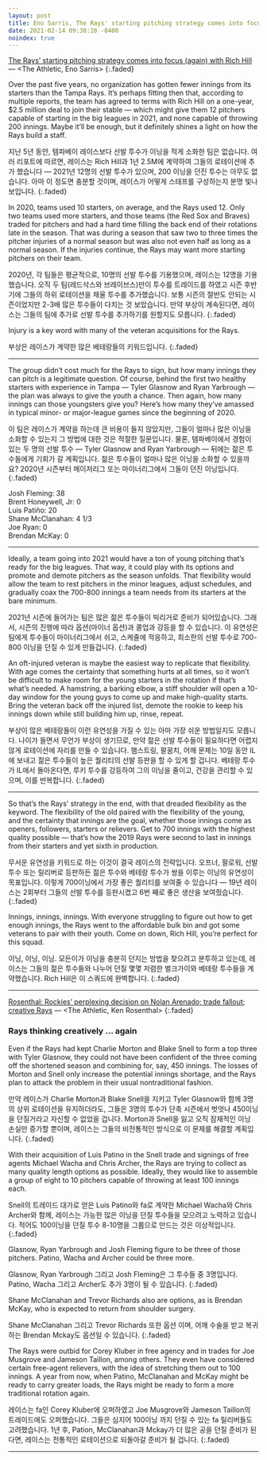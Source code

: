 ```yaml
---
layout: post
title: Eno Sarris, The Rays' starting pitching strategy comes into focus (again) with Rich Hill
date: 2021-02-14 09:30:28 -0400
noindex: true
---
```


[The Rays’ starting pitching strategy comes into focus (again) with Rich Hill](https://theathletic.com/2385260/2021/02/13/rays-starting-pitching-rich-hill/) &mdash; <The Athletic, Eno Sarris>
{:.faded}

Over the past five years, no organization has gotten fewer innings from its starters than the Tampa Rays. It’s perhaps fitting then that, according to multiple reports, the team has agreed to terms with Rich Hill on a one-year, $2.5 million deal to join their stable — which might give them 12 pitchers capable of starting in the big leagues in 2021, and none capable of throwing 200 innings. Maybe it’ll be enough, but it definitely shines a light on how the Rays build a staff.

지난 5년 동안, 템파베이 레이스보다 선발 투수가 이닝을 적게 소화한 팀은 없습니다. 여러 리포트에 따르면, 레이스는 Rich Hill과 1년 2.5M에 계약하여 그들의 로테이션에 추가 했습니다 — 2021년 12명의 선발 투수가 있으며, 200 이닝을 던진 투수는 아무도 없습니다. 아마 이 정도면 충분할 것이며, 레이스가 어떻게 스태프를 구성하는지 분명 빛나 보입니다.
{:.faded}

In 2020, teams used 10 starters, on average, and the Rays used 12. Only two teams used more starters, and those teams (the Red Sox and Braves) traded for pitchers and had a hard time filling the back end of their rotations late in the season. That was during a season that saw two to three times the pitcher injuries of a normal season but was also not even half as long as a normal season. If the injuries continue, the Rays may want more starting pitchers on their team.

2020년, 각 팀들은 평균적으로, 10명의 선발 투수를 기용했으며, 레이스는 12명을 기용했습니다. 오직 두 팀(레드삭스와 브레이브스)만이 투수를 트레이드를 하였고 시즌 후반기에 그들의 하위 로테이션을 채울 투수를 추가했습니다. 보통 시즌의 절반도 안되는 시즌이었지만 2-3배 많은 투수들이 다치는 것 보았습니다. 만약 부상이 계속된다면, 레이스는 그들의 팀에 추가로 선발 투수를 추가하기를 원할지도 모릅니다.
{:.faded}

Injury is a key word with many of the veteran acquisitions for the Rays.

부상은 레이스가 계약한 많은 베테랑들의 키워드입니다.
{:.faded}

---

The group didn’t cost much for the Rays to sign, but how many innings they can pitch is a legitimate question. Of course, behind the first two healthy starters with experience in Tampa — Tyler Glasnow and Ryan Yarbrough — the plan was always to give the youth a chance. Then again, how many innings can those youngsters give you? Here’s how many they’ve amassed in typical minor- or major-league games since the beginning of 2020.

이 팀은 레이스가 계약을 하는데 큰 비용이 들지 않았지만, 그들이 얼마나 많은 이닝을 소화할 수 있는지 그 방법에 대한 것은 적절한 질문입니다. 물론, 템파베이에서 경험이 있는 두 명의 선발 투수 — Tyler Glasnow and Ryan Yarbrough — 뒤에는 젊은 투수들에게 기회가 갈 계획입니다. 젊은 투수들이 얼마나 많은 이닝을 소화할 수 있을까요? 2020년 시즌부터 메이저리그 또는 마이너리그에서 그들이 던진 이닝입니다.
{:.faded}

Josh Fleming: 38   
Brent Honeywell, Jr: 0   
Luis Patiño: 20   
Shane McClanahan: 4 1/3   
Joe Ryan: 0   
Brendan McKay: 0   

---

Ideally, a team going into 2021 would have a ton of young pitching that’s ready for the big leagues. That way, it could play with its options and promote and demote pitchers as the season unfolds. That flexibility would allow the team to rest pitchers in the minor leagues, adjust schedules, and gradually coax the 700-800 innings a team needs from its starters at the bare minimum.

2021년 시즌에 들어가는 팀은 많은 젊은 투수들이 빅리거로 준비가 되어있습니다. 그래서, 시즌의 진행에 따라 옵션(마이너 옵션)과 콜업과 강등을 할 수 있습니다. 이 유연성은 팀에게 투수들이 마이너리그에서 쉬고, 스케줄에 적응하고, 최소한의 선발 투수로 700-800 이닝을 던질 수 있게 만들겁니다.
{:.faded}

An oft-injured veteran is maybe the easiest way to replicate that flexibility. With age comes the certainty that something hurts at all times, so it won’t be difficult to make room for the young starters in the rotation if that’s what’s needed. A hamstring, a barking elbow, a stiff shoulder will open a 10-day window for the young guys to come up and make high-quality starts. Bring the veteran back off the injured list, demote the rookie to keep his innings down while still building him up, rinse, repeat.

부상이 많은 베테랑들이 이런 유연성을 가질 수 있는 아마 가장 쉬운 방법일지도 모릅니다. 나이가 들면서 무언가 부상이 생기므로, 만약 젊은 선발 투수들이 필요하다면 어렵지않게 로테이션에 자리를 만들 수 있습니다. 햄스트링, 팔꿈치, 어깨 문제는 10일 동안 IL에 보내고 젊은 투수들이 높은 퀄리티의 선발 등판을 할 수 있게 할 겁니다. 베테랑 투수가 IL에서 돌아온다면, 루키 투수를 강등하여 그의 이닝을 줄이고, 건강을 관리할 수 있으며, 이를 반복합니다.
{:.faded}

---

So that’s the Rays’ strategy in the end, with that dreaded flexibility as the keyword. The flexibility of the old paired with the flexibility of the young, and the certainty that innings are the goal, whether those innings come as openers, followers, starters or relievers. Get to 700 innings with the highest quality possible — that’s how the 2019 Rays were second to last in innings from their starters and yet sixth in production.

무서운 유연성을 키워드로 하는 이것이 결국 레이스의 전략입니다. 오프너, 팔로워, 선발 투수 또는 릴리버로 등판하든 젊은 투수와 베테랑 투수가 쌍을 이루는 이닝의 유연성이 목표입니다. 이렇게 700이닝에서 가장 좋은 퀄리티를 보여줄 수 있습니다 — 19년 레이스는 2회부터 그들의 선발 투수를 등판시켰고 6번 째로 좋은 생산을 보여줬습니다.
{:.faded}

Innings, innings, innings. With everyone struggling to figure out how to get enough innings, the Rays went to the affordable bulk bin and got some veterans to pair with their youth. Come on down, Rich Hill, you’re perfect for this squad.

이닝, 이닝, 이닝. 모든이가 이닝을 충분히 던지는 방법을 찾으려고 분투하고 있는데, 레이스는 그들의 젊은 투수들와 나누어 던질 몇몇 저렴한 벌크가이와 베테랑 투수들을 계약했습니다. Rich Hill은 이 스쿼드에 완벽합니다.
{:.faded}

---

[Rosenthal: Rockies’ perplexing decision on Nolan Arenado; trade fallout; creative Rays](https://theathletic.com/2371326/2021/02/06/rosenthal-nolan-arenado-trade-talk/) &mdash; <The Athletic, Ken Rosenthal>
{:.faded}

### Rays thinking creatively … again
Even if the Rays had kept Charlie Morton and Blake Snell to form a top three with Tyler Glasnow, they could not have been confident of the three coming off the shortened season and combining for, say, 450 innings. The losses of Morton and Snell only increase the potential innings shortage, and the Rays plan to attack the problem in their usual nontraditional fashion.

만약 레이스가 Charlie Morton과 Blake Snell을 지키고 Tyler Glasnow와 함께 3명의 상위 로테이션을 유지하더라도, 그들은 3명의 투수가 단축 시즌에서 벗엇나 450이닝을 던질거라고 자신할 수 없었을 겁니다. Morton과 Snell을 잃고 오직 잠재적인 이닝 손실만 증가할 뿐이며, 레이스는 그들의 비전통적인 방식으로 이 문제를 해결할 계획입니다.
{:.faded}

With their acquisition of Luis Patino in the Snell trade and signings of free agents Michael Wacha and Chris Archer, the Rays are trying to collect as many quality length options as possible. Ideally, they would like to assemble a group of eight to 10 pitchers capable of throwing at least 100 innings each.

Snell의 트레이드 대가로 얻은 Luis Patino와 fa로 계약한 Michael Wacha와 Chris Archer와 함께, 레이스는 가능한 많은 이닝을 던질 투수들을 모으려고 노력하고 있습니다. 적어도 100이닝을 던질 투수 8-10명을 그룹으로 만드는 것은 이상적입니다.
{:.faded}

Glasnow, Ryan Yarbrough and Josh Fleming figure to be three of those pitchers. Patino, Wacha and Archer could be three more.

Glasnow, Ryan Yarbrough 그리고 Josh Fleming은 그 투수들 중 3명입니다. Patino, Wacha 그리고 Archer도 추가 3명이 될 수 있습니다.
{:.faded}

Shane McClanahan and Trevor Richards also are options, as is Brendan McKay, who is expected to return from shoulder surgery.

Shane McClanahan 그리고 Trevor Richards 또한 옵션 이며, 어깨 수술을 받고 복귀하는 Brendan Mckay도 옵션일 수 있습니다.
{:.faded}

The Rays were outbid for Corey Kluber in free agency and in trades for Joe Musgrove and Jameson Taillon, among others. They even have considered certain free-agent relievers, with the idea of stretching them out to 100 innings. A year from now, when Patino, McClanahan and McKay might be ready to carry greater loads, the Rays might be ready to form a more traditional rotation again.

레이스는 fa인 Corey Kluber에 오퍼하였고 Joe Musgrove와 Jameson Taillon의 트레이드에도 오퍼했습니다. 그들은 심지어 100이닝 까지 던질 수 있는 fa 릴리버들도 고려했습니다. 1년 후, Pation, McClanahan과 Mckay가 더 많은 공을 던질 준비가 된다면, 레이스는 전통적인 로테이션으로 되돌아갈 준비가 될 겁니다.
{:.faded}

---
